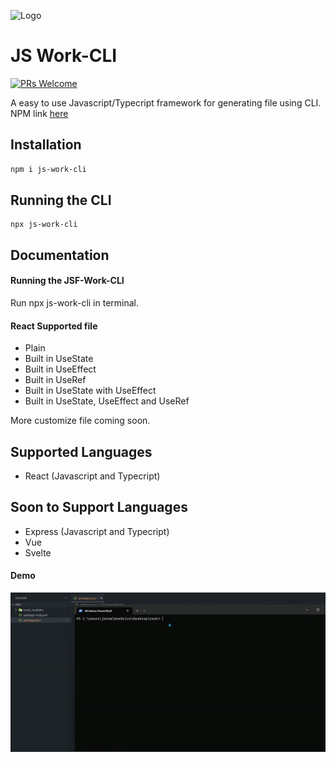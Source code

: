 
![Logo](https://mir-s3-cdn-cf.behance.net/project_modules/1400/74731f76965389.5c7945b0cfcc3.gif)

# JS Work-CLI
[![PRs Welcome](https://img.shields.io/badge/PRs-welcome-brightgreen.svg?style=flat-square)](https://makeapullrequest.com)

A easy to use Javascript/Typecript framework for generating file using CLI. NPM link [here](https://www.npmjs.com/package/js-work-cli)

## Installation

``` bash
npm i js-work-cli
```

## Running the CLI

```
npx js-work-cli
```

## Documentation

#### Running the JSF-Work-CLI
Run npx js-work-cli in terminal.

#### React Supported file
- Plain 
- Built in UseState
- Built in UseEffect
- Built in UseRef
- Built in UseState with UseEffect
- Built in UseState, UseEffect and UseRef

More customize file coming soon.

## Supported Languages
- React (Javascript and Typecript)

## Soon to Support Languages
- Express (Javascript and Typecript)
- Vue
- Svelte

#### Demo
![Demo](https://github.com/kyooowe/js-work-cli/blob/devel/showoff.gif)
